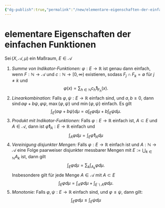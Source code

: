 ```yaml
---
{"dg-publish":true,"permalink":"/new/elementare-eigenschaften-der-einfachen-funktionen/"}
---
```


# elementare Eigenschaften der einfachen Funktionen
$\operatorname{Sei}(X, \mathcal{A}, \mu)$ ein Maßraum, $E \in \mathcal{A}$
1. *Summe von Indikator-Funktionen:* $\varphi: E \rightarrow \mathbb{R}$ ist genau dann einfach, wenn $F: \mathbb{N} \rightarrow \mathcal{A}$ und $c: \mathbb{N} \rightarrow[0, \infty)$ existieren, sodass $F_j \cap F_k=\emptyset$ für $j \neq k$ und
$$
\varphi(x)=\sum_{h \in \mathbb{N}} c_h \mathbf{1}_{F_h}(x) .
$$
1. *Linearkombination:* Falls $\varphi, \psi: E \rightarrow \mathbb{R}$ einfach sind, und $a, b \geq 0$, dann $\operatorname{sind} a \varphi+b \psi, \varphi \psi$, $\max \{\varphi, \psi\}$ und $\min \{\varphi, \psi\}$ einfach. Es gilt
$$
\int_E(a \varphi+b \psi) d \mu=a \int_E \varphi d \mu+b \int_E \psi d \mu .
$$
1. *Produkt mit Indikator-Funktionen:* Falls $\varphi: E \rightarrow \mathbb{R}$ einfach ist, $A \subset E$ und $A \in \mathcal{A}$, dann ist $\varphi \mathbf{1}_A: E \rightarrow \mathbb{R}$ einfach und
$$
\int_A \varphi d \mu=\int_E \varphi \mathbf{1}_A d \mu
$$
1. *Vereinigung disjunkter Mengen:* Falls $\varphi: E \rightarrow \mathbb{R}$ einfach ist und $A: \mathbb{N} \rightarrow \mathcal{A}$ eine Folge paarweiser disjunkter messbarer Mengen mit $E:=\bigcup_{k \in \mathbb{N}} A_k$ ist, dann gilt
$$
\int_E \varphi d \mu=\sum_k \int_{A_k} \varphi d \mu .
$$
Insbesondere gilt für jede Menge $A \in \mathcal{A}$ mit $A \subset E$
$$
\int_E \varphi d \mu=\int_A \varphi d \mu+\int_{E \backslash A} \varphi d \mu .
$$
1. *Monotonie:* Falls $\varphi, \psi: E \rightarrow \mathbb{R}$ einfach sind, und $\varphi \leq \psi$, dann gilt:
$$
\int_E \varphi d \mu \leq \int_E \psi d \mu
$$
